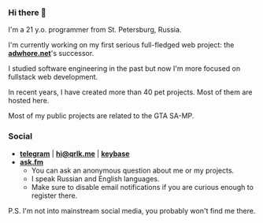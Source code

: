### Hi there 👋

I'm a 21 y.o. programmer from St. Petersburg, Russia.

I'm currently working on my first serious full-fledged web project: the **[adwhore.net](https://github.com/qrlk/adwhore.net)**'s successor.

I studied software engineering in the past but now I'm more focused on fullstack web development.

In recent years, I have created more than 40 pet projects. Most of them are hosted here.

Most of my public projects are related to the GTA SA-MP.

### Social
- **[telegram](https://t.me/qrluke)** | **hi@qrlk.me** | **[keybase](https://keybase.io/qrlk)**
- **[ask.fm](https://ask.fm/qrluke)**
  - You can ask an anonymous question about me or my projects.
  - I speak Russian and English languages.
  - Make sure to disable email notifications if you are curious enough to register there.

P.S. I'm not into mainstream social media, you probably won't find me there.

